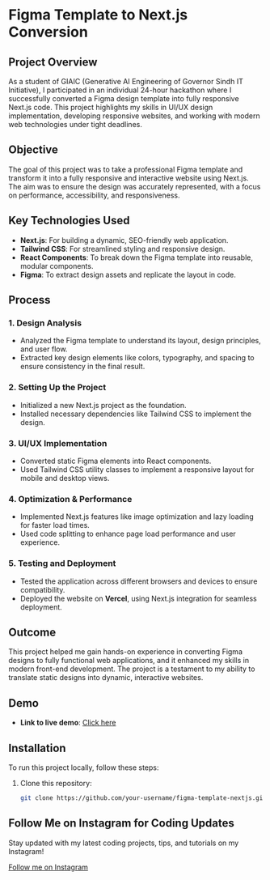# Figma Template to Next.js Conversion

## Project Overview

As a student of GIAIC (Generative AI Engineering of Governor Sindh IT Initiative), I participated in an individual 24-hour hackathon where I successfully converted a Figma design template into fully responsive Next.js code. This project highlights my skills in UI/UX design implementation, developing responsive websites, and working with modern web technologies under tight deadlines.

## Objective

The goal of this project was to take a professional Figma template and transform it into a fully responsive and interactive website using Next.js. The aim was to ensure the design was accurately represented, with a focus on performance, accessibility, and responsiveness.

## Key Technologies Used

- **Next.js**: For building a dynamic, SEO-friendly web application.
- **Tailwind CSS**: For streamlined styling and responsive design.
- **React Components**: To break down the Figma template into reusable, modular components.
- **Figma**: To extract design assets and replicate the layout in code.

## Process

### 1. Design Analysis
- Analyzed the Figma template to understand its layout, design principles, and user flow.
- Extracted key design elements like colors, typography, and spacing to ensure consistency in the final result.

### 2. Setting Up the Project
- Initialized a new Next.js project as the foundation.
- Installed necessary dependencies like Tailwind CSS to implement the design.

### 3. UI/UX Implementation
- Converted static Figma elements into React components.
- Used Tailwind CSS utility classes to implement a responsive layout for mobile and desktop views.

### 4. Optimization & Performance
- Implemented Next.js features like image optimization and lazy loading for faster load times.
- Used code splitting to enhance page load performance and user experience.

### 5. Testing and Deployment
- Tested the application across different browsers and devices to ensure compatibility.
- Deployed the website on **Vercel**, using Next.js integration for seamless deployment.

## Outcome

This project helped me gain hands-on experience in converting Figma designs to fully functional web applications, and it enhanced my skills in modern front-end development. The project is a testament to my ability to translate static designs into dynamic, interactive websites.

## Demo

- **Link to live demo**: <a href="hackathon2-template7.vercel.app"> Click here</a>

## Installation

To run this project locally, follow these steps:

1. Clone this repository:
   ```bash
   git clone https://github.com/your-username/figma-template-nextjs.git

## Follow Me on Instagram for Coding Updates

Stay updated with my latest coding projects, tips, and tutorials on my Instagram!

[Follow me on Instagram](https://www.instagram.com/codecraftali)
   
